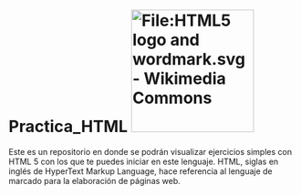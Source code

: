 # Practica_HTML <img src="https://upload.wikimedia.org/wikipedia/commons/thumb/6/61/HTML5_logo_and_wordmark.svg/2048px-HTML5_logo_and_wordmark.svg.png" jsaction="load:XAeZkd;" jsname="HiaYvf" class="n3VNCb KAlRDb" alt="File:HTML5 logo and wordmark.svg - Wikimedia Commons" data-noaft="1" style="width: 215px; height: 215px; margin: 0px;">
Este es un repositorio en donde se podrán visualizar ejercicios simples con HTML 5 con los que te puedes iniciar en este lenguaje.
HTML, siglas en inglés de HyperText Markup Language, hace referencia al lenguaje de marcado para la elaboración de páginas web.
